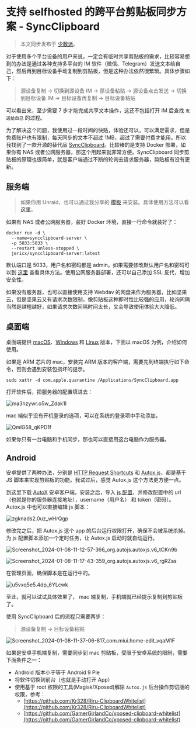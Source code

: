 # 支持 selfhosted 的跨平台剪贴板同步方案 - SyncClipboard

> 本文同步发布于 [少数派](https://sspai.com/post/85646)。

对于使用多个平台设备的用户来说，一定会有临时共享剪贴板的需求，比较容易想到的办法是通过各种支持多平台的 IM 软件（微信、Telegram）发送文本给自己，然后再到目标设备手动复制到剪贴板，但是这种办法依然很繁琐。具体步骤如下：

>源设备复制 -> 切换到源设备 IM -> 原设备粘贴 -> 源设备点击发送 -> 切换到目标设备 IM -> 目标设备再复制 -> 目标设备粘贴

可以看出来，至少需要 7 步才能完成共享文本操作，这还不包括打开 IM 后查找 `发送给自己`  的过程。

为了解决这个问题，我使用过一段时间的快贴，体验还可以，可以满足需求，但是免费账户也有限制，每天同步的文本不超过 1MB，超过了需要付费才能用。所以我找到了一款开源的替代品 [SyncClipboard](https://github.com/Jeric-X/SyncClipboard)。比较棒的是支持 Docker 部署，如果你有 NAS 或者公网服务器，那这个用起来就非常方便。SyncClipboard 同步剪贴板的原理也很简单，就是客户端通过不断的轮询去请求服务器，剪贴板有没有更新。
## 服务端

> 如果你用 Unraid，也可以通过我分享的 [模板](https://files.mynas.chat/share/0gxOryD7) 来安装。具体使用方法可以看 [这里](/unraid/unraid_docker_template.md)。

如果有 NAS 或者公网服务器，装好 Docker 环境，直接一行命令就装好了：

```
docker run -d \
  --name=syncclipboard-server \
  -p 5033:5033 \
  --restart unless-stopped \
  jericx/syncclipboard-server:latest
```

默认端口是 5033，用户名和密码都是 admin，如果需要修改默认用户名和密码可以到 [这里](https://hub.docker.com/r/jericx/syncclipboard-server) 查看具体方法。使用公网服务器部署，还可以自己添加 SSL 反代，增加安全性。

如果没有服务器，也可以直接使用支持 Webdav 的网盘来作为服务器，比如坚果云，但是坚果云又有请求次数限制，像剪贴板这种即时性比较强的应用，轮询间隔当然是越短越好，如果请求次数间隔时间太长，又会导致使用体验大大降低。
## 桌面端

桌面端提供 [macOS](https://github.com/Jeric-X/SyncClipboard.Desktop/releases)、[Windows](https://github.com/Jeric-X/SyncClipboard/releases/)  和 [Linux]( https://github.com/Jeric-X/SyncClipboard.Desktop/releases ) 版本，下面以 macOS 为例，介绍如何使用。

如果是 ARM 芯片的 mac，安装完 ARM 版本的客户端，需要先到终端执行如下命令，否则会遇到安装包损坏的提示。

```
sudo xattr -d com.apple.quarantine /Applications/SyncClipboard.app
```

打开软件后，把服务器的配置填进去：

![ma3hzywr.o5w_Zdak1I](https://slark-blog.s3.bitiful.net/ma3hzywr.o5w_Zdak1I.png)

mac 端似乎没有开机登录的选项，可以在系统的登录项中手动添加。

![QmlG58_qKPD1f](https://slark-blog.s3.bitiful.net/QmlG58_qKPD1f.png)

如果你只有一台电脑和手机同步，那也可以直接用这台电脑作为服务器。
## Android

安卓提供了两种办法，分别是  [HTTP Request Shortcuts](https://play.google.com/store/apps/details?id=ch.rmy.android.http_shortcuts) 和  [Autox.js](https://github.com/kkevsekk1/AutoX)，都是基于 JS 脚本来实现剪贴板的功能。我试过后，感觉 Autox.js 这个方法更方便一点。

到这里下载 [AutoX](https://github.com/kkevsekk1/AutoX/releases) 安卓客户端，安装之后，导入 [ js 配置](https://github.com/Jeric-X/SyncClipboard/blob/master/script/SyncAutoxJs.js)，并修改配置中的 url（也就是你的服务器连接地址），username（用户名） 和 token（密码）。 Autox.js
中也可以直接编辑 js 脚本：

![zgknads2.0uz_wHrQgp](https://slark-blog.s3.bitiful.net/zgknads2.0uz_wHrQgp.png)

修改完之后，把 Autox.js 这个 app 的后台运行权限打开，确保不会被系统杀掉。为 js 配置脚本添加一个定时任务，让 Autox.js 启动时就自动运行。

![Screenshot_2024-01-08-11-12-57-366_org.autojs.autoxjs.v6_tCKn9b](https://slark-blog.s3.bitiful.net/Screenshot_2024-01-08-11-12-57-366_org.autojs.autoxjs.v6_tCKn9b.jpg)

![Screenshot_2024-01-08-11-17-43-359_org.autojs.autoxjs.v6_rgRZas](https://slark-blog.s3.bitiful.net/Screenshot_2024-01-08-11-17-43-359_org.autojs.autoxjs.v6_rgRZas.jpg)

在管理页面，确保脚本是在运行中的。

![u5vxq5e5.4dp_6YLcwk](https://slark-blog.s3.bitiful.net/u5vxq5e5.4dp_6YLcwk.png)

至此，就可以试试具体效果了， mac 端复制，手机端就已经提示复制到剪贴板了。

使用 SyncClipboard 后的流程只需要两步：

> 源设备复制 -> 目标设备粘贴

![Screenshot_2024-01-08-11-37-06-817_com.miui.home-edit_vqaM1F](https://slark-blog.s3.bitiful.net/Screenshot_2024-01-08-11-37-06-817_com.miui.home-edit_vqaM1F.jpg)

如果是安卓手机端复制，需要同步到 mac 剪贴板，受限于安卓系统的限制，需要下面条件之一：
- Android 版本小于等于 Android 9 Pie
- 将软件切换到前台（也就是手动打开 App）
- 使用基于 root 权限的工具(Magisk/Xposed)解除 `Autox.js` 后台操作剪切版的权限，参考：
	- [https://github.com/Kr328/Riru-ClipboardWhitelist](https://github.com/Kr328/Riru-ClipboardWhitelist)
	- [https://github.com/GamerGirlandCo/xposed-clipboard-whitelist](https://github.com/GamerGirlandCo/xposed-clipboard-whitelist)
